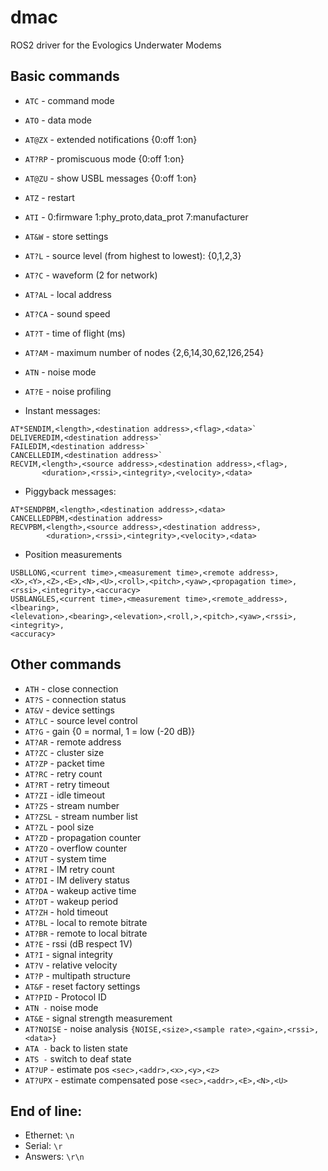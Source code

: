 # dmac
ROS2 driver for the Evologics Underwater Modems

## Basic commands

 - `ATC` - command mode
 - `ATO` - data mode
 - `AT@ZX` - extended notifications {0:off 1:on}
 - `AT?RP` - promiscuous mode {0:off 1:on}
 - `AT@ZU` - show USBL messages {0:off 1:on}
 - `ATZ` - restart
 - `ATI` - 0:firmware 1:phy_proto,data_prot 7:manufacturer
 - `AT&W` - store settings
 - `AT?L` - source level (from highest to lowest): {0,1,2,3}
 - `AT?C` - waveform (2 for network)
 - `AT?AL` - local address
 - `AT?CA` - sound speed
 - `AT?T` - time of flight (ms)
 - `AT?AM` - maximum number of nodes {2,6,14,30,62,126,254}
 - `ATN` - noise mode
 - `AT?E` - noise profiling

 - Instant messages: 
```
AT*SENDIM,<length>,<destination address>,<flag>,<data>`
DELIVEREDIM,<destination address>`
FAILEDIM,<destination address>`
CANCELLEDIM,<destination address>`
RECVIM,<length>,<source address>,<destination address>,<flag>,
       <duration>,<rssi>,<integrity>,<velocity>,<data>
```
 - Piggyback messages:
```
AT*SENDPBM,<length>,<destination address>,<data>
CANCELLEDPBM,<destination address>
RECVPBM,<length>,<source address>,<destination address>,
        <duration>,<rssi>,<integrity>,<velocity>,<data>
```
 - Position measurements
```
USBLLONG,<current time>,<measurement time>,<remote address>,
<X>,<Y>,<Z>,<E>,<N>,<U>,<roll>,<pitch>,<yaw>,<propagation time>,
<rssi>,<integrity>,<accuracy>
USBLANGLES,<current time>,<measurement time>,<remote_address>,<lbearing>,
<lelevation>,<bearing>,<elevation>,<roll,>,<pitch>,<yaw>,<rssi>,<integrity>,
<accuracy>
```

## Other commands
 - `ATH` - close connection
 - `AT?S` - connection status
 - `AT&V` - device settings
 - `AT?LC` - source level control
 - `AT?G` - gain {0 = normal, 1 = low (-20 dB)}
 - `AT?AR` - remote address
 - `AT?ZC` - cluster size
 - `AT?ZP` - packet time
 - `AT?RC` - retry count
 - `AT?RT` - retry timeout
 - `AT?ZI` - idle timeout
 - `AT?ZS` - stream number
 - `AT?ZSL` - stream number list
 - `AT?ZL` - pool size
 - `AT?ZD` - propagation counter
 - `AT?ZO` - overflow counter
 - `AT?UT` - system time
 - `AT?RI` - IM retry count
 - `AT?DI` - IM delivery status
 - `AT?DA` - wakeup active time
 - `AT?DT` - wakeup period
 - `AT?ZH` - hold timeout
 - `AT?BL` - local to remote bitrate
 - `AT?BR` - remote to local bitrate
 - `AT?E` - rssi (dB respect 1V)
 - `AT?I` - signal integrity
 - `AT?V` - relative velocity
 - `AT?P` - multipath structure
 - `AT&F` - reset factory settings
 - `AT?PID` - Protocol ID
 - `ATN -` noise mode
 - `AT&E` - signal strength measurement
 - `AT?NOISE` - noise analysis `{NOISE,<size>,<sample rate>,<gain>,<rssi>,<data>}`
 - `ATA -` back to listen state
 - `ATS -` switch to deaf state
 - `AT?UP` - estimate pos `<sec>,<addr>,<x>,<y>,<z>`
 - `AT?UPX` - estimate compensated pose `<sec>,<addr>,<E>,<N>,<U>`

## End of line:
 - Ethernet: `\n`
 - Serial: `\r` 
 - Answers: `\r\n` 
